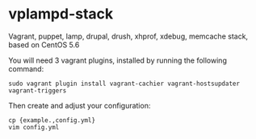 vplampd-stack
=============

Vagrant, puppet, lamp, drupal, drush, xhprof, xdebug, memcache stack, based on CentOS 5.6

You will need 3 vagrant plugins, installed by running the following command:

	sudo vagrant plugin install vagrant-cachier vagrant-hostsupdater vagrant-triggers

Then create and adjust your configuration:

	cp {example.,config.yml}
	vim config.yml
